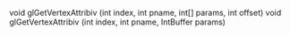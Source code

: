 void glGetVertexAttribiv (int index, int pname, int[] params, int offset)
void glGetVertexAttribiv (int index, int pname, IntBuffer params)
